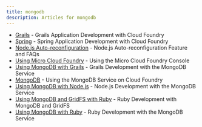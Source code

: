 ```yaml
---
title: mongodb
description: Articles for mongodb
---
```


* [Grails](/frameworks/java/spring/grails.html) - Grails Application Development with Cloud Foundry
* [Spring](/frameworks/java/spring/spring.html) - Spring Application Development with Cloud Foundry
* [Node.js Auto-reconfiguration](/frameworks/nodejs/nodeAutoReconfig.html) - Node.js Auto-reconfiguration Feature and FAQs
* [Using Micro Cloud Foundry](/infrastructure/micro/using-mcf.html) - Using the Micro Cloud Foundry Console
* [Using MongoDB with Grails](/services/mongodb/grails-mongodb.html) - Grails Development with the MongoDB Service
* [MongoDB](/services/mongodb/mongodb.html) - Using the MongoDB Service on Cloud Foundry
* [Using MongoDB with Node.js](/services/mongodb/nodejs-mongodb.html) - Node.js Development with the MongoDB Service
* [Using MongoDB and GridFS with Ruby](/services/mongodb/ruby-mongodb-gridfs.html) - Ruby Development with MongoDB and GridFS
* [Using MongoDB with Ruby](/services/mongodb/ruby-mongodb.html) - Ruby Development with the MongoDB Service
